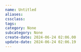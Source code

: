 ```yaml
---
name: Untitled
aliases: 
cssclass: 
tags: 
category: None
subcategory: None
create-date: 2024-06-24 02:06.00
update-date: 2024-06-24 02:06.19
---
```


